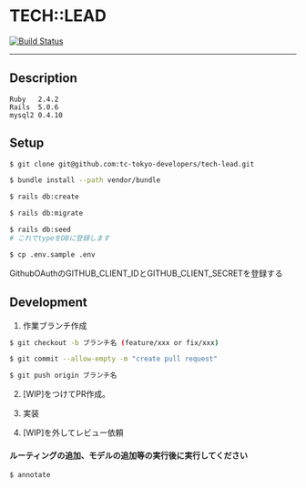 # TECH::LEAD

[![Build Status](https://travis-ci.org/tc-tokyo-developers/tech-lead.svg?branch=master)](https://travis-ci.org/tc-tokyo-developers/tech-lead)

***
## Description

```
Ruby   2.4.2
Rails  5.0.6
mysql2 0.4.10
```

## Setup

```sh
$ git clone git@github.com:tc-tokyo-developers/tech-lead.git

$ bundle install --path vendor/bundle

$ rails db:create

$ rails db:migrate

$ rails db:seed
# これでtypeをDBに登録します

$ cp .env.sample .env
```

GithubOAuthのGITHUB_CLIENT_IDとGITHUB_CLIENT_SECRETを登録する

## Development

1. 作業ブランチ作成

```sh
$ git checkout -b ブランチ名 (feature/xxx or fix/xxx)

$ git commit --allow-empty -m "create pull request"

$ git push origin ブランチ名
```

2. [WIP]をつけてPR作成。

3. 実装

4. [WIP]を外してレビュー依頼

#### ルーティングの追加、モデルの追加等の実行後に実行してください

```sh
$ annotate
```
